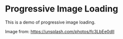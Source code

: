# Progressive Image Loading
This is a demo of progressive image loading.

Image from: https://unsplash.com/photos/fc3LbEe0dII
